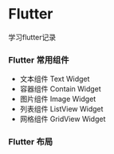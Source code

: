 # Flutter
学习flutter记录

### Flutter 常用组件

- 文本组件 Text Widget
- 容器组件 Contain Widget
- 图片组件 Image Widget
- 列表组件 ListView Widget
- 网格组件 GridView Widget

### Flutter 布局

